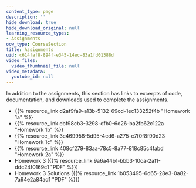 ```yaml
---
content_type: page
description: ''
hide_download: true
hide_download_original: null
learning_resource_types:
- Assignments
ocw_type: CourseSection
title: Assignments
uid: c614faf8-894f-e345-14ec-83a1fd01388d
video_files:
  video_thumbnail_file: null
video_metadata:
  youtube_id: null
---
```


In addition to the assignments, this section has links to excerpts of code, documentation, and downloads used to complete the assignments.

*   {{% resource_link d2af9fa9-a13b-5132-69cd-1ec133252f4b "Homework 1a" %}}
*   {{% resource_link ebf98cb3-3298-dfb0-6d26-ba2fb62c122a "Homework 1b" %}}
*   {{% resource_link 3c469958-5d95-4ed6-a275-c7f0f8f90d23 "Homework 1c" %}}
*   {{% resource_link 408cf279-83aa-78c5-8a77-818c85c4fabd "Homework 2a" %}}
*   Homework 3 ({{% resource_link 9a6a44b1-bbb3-10ca-2af1-ddc24f0169c1 "PDF" %}})
*   Homework 3 Solutions ({{% resource_link 1b053495-6d65-28e3-0a82-7a94e2a84ad1 "PDF" %}})
